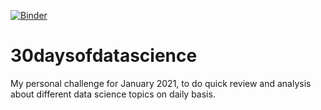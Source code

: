 [![Binder](https://mybinder.org/badge_logo.svg)](https://mybinder.org/v2/gh/enliktjioe/30daysofdatascience/HEAD)

# 30daysofdatascience
My personal challenge for January 2021, to do quick review and analysis about different data science topics on daily basis.